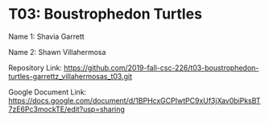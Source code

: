 # T03: Boustrophedon Turtles

Name 1: Shavia Garrett

Name 2: Shawn Villahermosa

Repository Link: https://github.com/2019-fall-csc-226/t03-boustrophedon-turtles-garrettz_villahermosas_t03.git

Google Document Link: https://docs.google.com/document/d/1BPHcxGCPIwtPC9xUf3jXav0biPksBT7zE6Pc3mockTE/edit?usp=sharing
